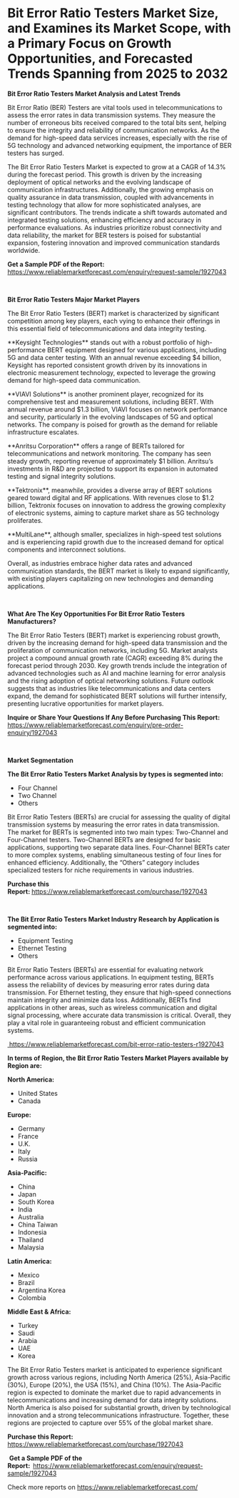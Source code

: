 <p><h1>Bit Error Ratio Testers Market Size, and Examines its Market Scope, with a Primary Focus on Growth Opportunities, and Forecasted Trends Spanning from 2025 to 2032</h1></p><p><strong>Bit Error Ratio Testers Market Analysis and Latest Trends</strong></p>
<p><p>Bit Error Ratio (BER) Testers are vital tools used in telecommunications to assess the error rates in data transmission systems. They measure the number of erroneous bits received compared to the total bits sent, helping to ensure the integrity and reliability of communication networks. As the demand for high-speed data services increases, especially with the rise of 5G technology and advanced networking equipment, the importance of BER testers has surged.</p><p>The Bit Error Ratio Testers Market is expected to grow at a CAGR of 14.3% during the forecast period. This growth is driven by the increasing deployment of optical networks and the evolving landscape of communication infrastructures. Additionally, the growing emphasis on quality assurance in data transmission, coupled with advancements in testing technology that allow for more sophisticated analyses, are significant contributors. The trends indicate a shift towards automated and integrated testing solutions, enhancing efficiency and accuracy in performance evaluations. As industries prioritize robust connectivity and data reliability, the market for BER testers is poised for substantial expansion, fostering innovation and improved communication standards worldwide.</p></p>
<p><strong>Get a Sample PDF of the Report:&nbsp;</strong> <a href="https://www.reliablemarketforecast.com/enquiry/request-sample/1927043?utm_campaign=1875&utm_medium=2&utm_source=Github&utm_content=ia&utm_term=15012025&utm_id=bit-error-ratio-testers">https://www.reliablemarketforecast.com/enquiry/request-sample/1927043</a></p>
<p>&nbsp;</p>
<p><strong>Bit Error Ratio Testers Major Market Players</strong></p>
<p><p>The Bit Error Ratio Testers (BERT) market is characterized by significant competition among key players, each vying to enhance their offerings in this essential field of telecommunications and data integrity testing.</p><p>**Keysight Technologies** stands out with a robust portfolio of high-performance BERT equipment designed for various applications, including 5G and data center testing. With an annual revenue exceeding $4 billion, Keysight has reported consistent growth driven by its innovations in electronic measurement technology, expected to leverage the growing demand for high-speed data communication.</p><p>**VIAVI Solutions** is another prominent player, recognized for its comprehensive test and measurement solutions, including BERT. With annual revenue around $1.3 billion, VIAVI focuses on network performance and security, particularly in the evolving landscapes of 5G and optical networks. The company is poised for growth as the demand for reliable infrastructure escalates.</p><p>**Anritsu Corporation** offers a range of BERTs tailored for telecommunications and network monitoring. The company has seen steady growth, reporting revenue of approximately $1 billion. Anritsu’s investments in R&D are projected to support its expansion in automated testing and signal integrity solutions.</p><p>**Tektronix**, meanwhile, provides a diverse array of BERT solutions geared toward digital and RF applications. With revenues close to $1.2 billion, Tektronix focuses on innovation to address the growing complexity of electronic systems, aiming to capture market share as 5G technology proliferates.</p><p>**MultiLane**, although smaller, specializes in high-speed test solutions and is experiencing rapid growth due to the increased demand for optical components and interconnect solutions. </p><p>Overall, as industries embrace higher data rates and advanced communication standards, the BERT market is likely to expand significantly, with existing players capitalizing on new technologies and demanding applications.</p></p>
<p>&nbsp;</p>
<p><strong>What Are The Key Opportunities For Bit Error Ratio Testers Manufacturers?</strong></p>
<p><p>The Bit Error Ratio Testers (BERT) market is experiencing robust growth, driven by the increasing demand for high-speed data transmission and the proliferation of communication networks, including 5G. Market analysts project a compound annual growth rate (CAGR) exceeding 8% during the forecast period through 2030. Key growth trends include the integration of advanced technologies such as AI and machine learning for error analysis and the rising adoption of optical networking solutions. Future outlook suggests that as industries like telecommunications and data centers expand, the demand for sophisticated BERT solutions will further intensify, presenting lucrative opportunities for market players.</p></p>
<p><strong>Inquire or Share Your Questions If Any Before Purchasing This Report:</strong> <a href="https://www.reliablemarketforecast.com/enquiry/pre-order-enquiry/1927043?utm_campaign=1875&utm_medium=2&utm_source=Github&utm_content=ia&utm_term=15012025&utm_id=bit-error-ratio-testers">https://www.reliablemarketforecast.com/enquiry/pre-order-enquiry/1927043</a></p>
<p>&nbsp;</p>
<p><strong>Market Segmentation</strong></p>
<p><strong>The Bit Error Ratio Testers Market Analysis by types is segmented into:</strong></p>
<p><ul><li>Four Channel</li><li>Two Channel</li><li>Others</li></ul></p>
<p><p>Bit Error Ratio Testers (BERTs) are crucial for assessing the quality of digital transmission systems by measuring the error rates in data transmission. The market for BERTs is segmented into two main types: Two-Channel and Four-Channel testers. Two-Channel BERTs are designed for basic applications, supporting two separate data lines. Four-Channel BERTs cater to more complex systems, enabling simultaneous testing of four lines for enhanced efficiency. Additionally, the “Others” category includes specialized testers for niche requirements in various industries.</p></p>
<p><strong>Purchase this Report:&nbsp;</strong><a href="https://www.reliablemarketforecast.com/purchase/1927043?utm_campaign=1875&utm_medium=2&utm_source=Github&utm_content=ia&utm_term=15012025&utm_id=bit-error-ratio-testers">https://www.reliablemarketforecast.com/purchase/1927043</a></p>
<p>&nbsp;</p>
<p><strong>The Bit Error Ratio Testers Market Industry Research by Application is segmented into:</strong></p>
<p><ul><li>Equipment Testing</li><li>Ethernet Testing</li><li>Others</li></ul></p>
<p><p>Bit Error Ratio Testers (BERTs) are essential for evaluating network performance across various applications. In equipment testing, BERTs assess the reliability of devices by measuring error rates during data transmission. For Ethernet testing, they ensure that high-speed connections maintain integrity and minimize data loss. Additionally, BERTs find applications in other areas, such as wireless communication and digital signal processing, where accurate data transmission is critical. Overall, they play a vital role in guaranteeing robust and efficient communication systems.</p></p>
<p><a href="https://www.reliablemarketforecast.com/bit-error-ratio-testers-r1927043?utm_campaign=1875&utm_medium=2&utm_source=Github&utm_content=ia&utm_term=15012025&utm_id=bit-error-ratio-testers">&nbsp;https://www.reliablemarketforecast.com/bit-error-ratio-testers-r1927043</a></p>
<p><strong>In terms of Region, the Bit Error Ratio Testers Market Players available by Region are:</strong></p>
<p>
    <p> <strong> North America: </strong>
        <ul>
            <li>United States</li>
            <li>Canada</li>
        </ul>
        </p> 
    <p> <strong> Europe: </strong>
        <ul>
            <li>Germany</li>
            <li>France</li>
            <li>U.K.</li>
            <li>Italy</li>
            <li>Russia</li>
        </ul>
        </p> 
    <p> <strong> Asia-Pacific: </strong>
        <ul>
            <li>China</li>
            <li>Japan</li>
            <li>South Korea</li>
            <li>India</li>
            <li>Australia</li>
            <li>China Taiwan</li>
            <li>Indonesia</li>
            <li>Thailand</li>
            <li>Malaysia</li>
        </ul>
        </p> 
    <p> <strong> Latin America: </strong>
        <ul>
            <li>Mexico</li>
            <li>Brazil</li>
            <li>Argentina Korea</li>
            <li>Colombia</li>
        </ul>
        </p> 
    <p> <strong> Middle East & Africa: </strong>
        <ul>
            <li>Turkey</li>
            <li>Saudi</li>
            <li>Arabia</li>
            <li>UAE</li>
            <li>Korea</li>
        </ul>
    </p>
    </p>
<p><p>The Bit Error Ratio Testers market is anticipated to experience significant growth across various regions, including North America (25%), Asia-Pacific (30%), Europe (20%), the USA (15%), and China (10%). The Asia-Pacific region is expected to dominate the market due to rapid advancements in telecommunications and increasing demand for data integrity solutions. North America is also poised for substantial growth, driven by technological innovation and a strong telecommunications infrastructure. Together, these regions are projected to capture over 55% of the global market share.</p></p>
<p><strong>Purchase this Report: </strong><a href="https://www.reliablemarketforecast.com/purchase/1927043?utm_campaign=1875&utm_medium=2&utm_source=Github&utm_content=ia&utm_term=15012025&utm_id=bit-error-ratio-testers">https://www.reliablemarketforecast.com/purchase/1927043</a></p>
<p>&nbsp;<strong>Get a Sample PDF of the Report:&nbsp;&nbsp;</strong><a href="https://www.reliablemarketforecast.com/enquiry/request-sample/1927043?utm_campaign=1875&utm_medium=2&utm_source=Github&utm_content=ia&utm_term=15012025&utm_id=bit-error-ratio-testers">https://www.reliablemarketforecast.com/enquiry/request-sample/1927043</a></p>
<p><strong></strong></p>
<p>Check more reports on <a href="https://www.reliablemarketforecast.com/?utm_campaign=1875&utm_medium=2&utm_source=Github&utm_content=ia&utm_term=15012025&utm_id=bit-error-ratio-testers">https://www.reliablemarketforecast.com/</a></p>